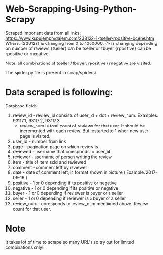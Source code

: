 # Web-Scrapping-Using-Python-Scrapy
Scraped important data from all links: https://www.kupujemprodajem.com/238122-1-tseller-rpositive-ocene.htm Where: 
{238122} is changing from 0 to 1000000.
{1} is changing depending on number of reviews
{tseller} can be tseller or tbuyer
{rpositive} can be rpositive or rnegative

Note: all combinations of tseller / tbuyer, rpositive / rnegative are visited.

The spider.py file is present in scrap/spiders/

# Data scraped is following:

Database fields:
1.	review_id - review_id consists of user_id + dot + review_num. Examples: 93117.1, 93117.2, 93117.3
	- review_num is total count of reviews for that user. It should be incremented with each review. But restarted to 1 when new user page is visited.
2.	user_id - number from link
3.	page - pagination page on which review is
4.	reviewed - username that coresponds to user_id
5.	reviewer - username of person writing the review
6.	item  - title of item sold and reviewed
7.	comment - comment left by reviewer
8.	date - date of comment left, in format shown in picture ( Example. 2017-06-16 )
9.	positive - 1 or 0 depending if its positive or negative
10.	negative - 1 or 0 depending if its positive or negative
11.	buyer - 1 or 0 depending if reviewer is buyer or a seller
12.	seller - 1 or 0 depending if reviewer is a buyer or a seller
13.	review_num - coresponds to review_num mentioned above. Review count for that user.

# Note
It takes lot of time to scrape so many URL's so try out for limited combinations only!

